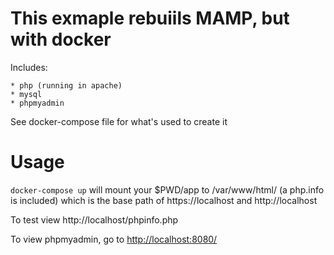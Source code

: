 # This exmaple rebuiils MAMP, but with docker

Includes:

	* php (running in apache)
	* mysql
	* phpmyadmin

See docker-compose file for what's used to create it


# Usage

`docker-compose up` will mount your $PWD/app to /var/www/html/ (a php.info is included)
which is the base path of https://localhost and http://localhost

To test view http://localhost/phpinfo.php

To view phpmyadmin, go to [http://localhost:8080/](http://localhost:8080) 



